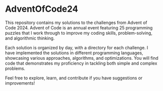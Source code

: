 ﻿# AdventOfCode24
 
This repository contains my solutions to the challenges from Advent of Code 2024. Advent of Code is an annual event featuring 25 programming puzzles that I work through to improve my coding skills, problem-solving, and algorithmic thinking.

Each solution is organized by day, with a directory for each challenge. I have implemented the solutions in different programming languages, showcasing various approaches, algorithms, and optimizations. You will find code that demonstrates my proficiency in tackling both simple and complex problems.

Feel free to explore, learn, and contribute if you have suggestions or improvements!
